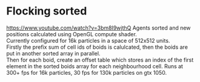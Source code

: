 # Flocking sorted
https://www.youtube.com/watch?v=3bm8I9wjthQ 
Agents sorted and new positions calculated using OpenGL compute shader.   
Currently configured for 16k particles in a space of 512x512 units.   
Firstly the prefix sum of cell ids of boids is calulcated, then the boids are put in another sorted array in parallel.   
Then for each boid, create an offset table which stores an index of the first element in the sorted boids array for each neighbourhood cell. Runs at 300+ fps for 16k particles, 30 fps for 130k particles on gtx 1050.
